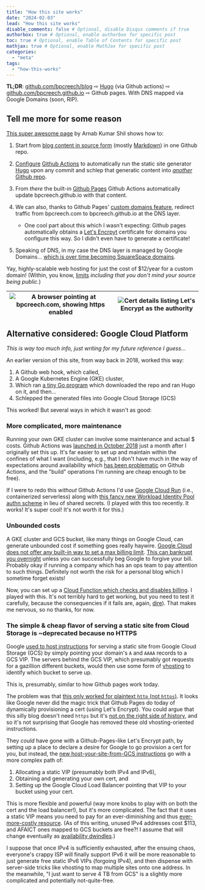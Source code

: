 ```yaml
---
title: "How this site works"
date: "2024-02-03"
lead: "How this site works"
disable_comments: false # Optional, disable Disqus comments if true
authorbox: true # Optional, enable authorbox for specific post
toc: true # Optional, enable Table of Contents for specific post
mathjax: true # Optional, enable MathJax for specific post
categories:
  - "meta"
tags:
  - "how-this-works"
---
```


**TL;DR**: [github.com/bpcreech/blog](https://github.com/bpcreech/blog) ⇨ [Hugo](https://gohugo.io/) (via Github actions) ⇨ [github.com/bpcreech.github.io](https://github.com/bpcreech.github.io) ⇨ Github pages. With DNS mapped via Google Domains (soon, RIP).

<!--more-->

## Tell me more for some reason

[This super awesome page](https://ruddra.com/hugo-deploy-static-page-using-github-actions/) by Arnab Kumar Shil shows how to:

1. Start from [blog content in source form](https://github.com/bpcreech/blog) (mostly [Markdown](https://www.markdownguide.org/)) in one Github repo.
2. [Configure](https://github.com/bpcreech/blog/blob/main/.github/workflows/publish.yaml) [Github Actions](https://github.com/features/actions) to automatically run the static site generator [Hugo](https://gohugo.io/) upon any commit and schlep that generatic content into [*another* Github repo](https://github.com/bpcreech/bpcreech.github.io).
3. From *there* the built-in [Github Pages](https://pages.github.com/) Github Actions automatically update bpcreech.github.io with that content.
4. We can also, thanks to Github Pages' [custom domains feature](https://docs.github.com/en/pages/configuring-a-custom-domain-for-your-github-pages-site/about-custom-domains-and-github-pages), redirect traffic from bpcreech.com to bpcreech.github.io at the DNS layer.

    * One cool part about this which I wasn't expecting: Github pages automatically obtains a [Let's Encrpyt](https://letsencrypt.org/) certificate for domains you configure this way. So I didn't even have to generate a certificate!

6. Speaking of DNS, in my case the DNS layer is managed by Google Domains... [which is over time becoming SquareSpace domains](https://blog.pragmaticengineer.com/google-domains-to-shut-down).

Yay, highly-scalable web hosting for just the cost of $12/year for a custom domain! (Within, you know, [limits](https://docs.github.com/en/pages/getting-started-with-github-pages/about-github-pages) *including that you don't mind your source being public*.)

| ![A browser pointing at bpcreech.com, showing https enabled](/img/i-can-has-https.png) | ![Cert details listing Let's Encrypt as the authority](/img/lets-encrypt.png) |
|---|---|

## Alternative considered: Google Cloud Platform

*This is way too much info, just writing for my future reference I guess...*

An earlier version of this site, from way back in 2018, worked this way:

1. A Github web hook, which called,
2. A Google Kubernetes Engine (GKE) cluster,
3. Which ran [a tiny Go program](https://github.com/bpcreech/hugohook) which downloaded the repo and ran Hugo on it, and then...
4. Schlepped the generated files into Google Cloud Storage (GCS)

This worked! But several ways in which it wasn't as good:

### More complicated, more maintenance

Running your own GKE cluster can involve some maintenance and actual $ costs. Github Actions was [launched in October 2018](https://techcrunch.com/2018/10/16/github-launches-actions-its-workflow-automation-tool) just a month after I originally set this up. It's far easier to set up and maintain within the confines of what I want (including, e.g., that I don't have much in the way of expectations around availability which [has been problematic](https://www.githubstatus.com/history) on Github Actions, and the "build" operations I'm running are cheap enough to be free).

If I were to redo this *without* Github Actions I'd use [Google Cloud Run](https://cloud.google.com/run) (i.e., containerized serverless) along with [this fancy new Workload Identity Pool authn scheme](https://github.com/google-github-actions/auth?tab=readme-ov-file#direct-wif) in lieu of shared secrets. (I played with this too recently. It works! It's super cool! It's not worth it for this.)

### Unbounded costs

A GKE cluster and GCS bucket, like many things on Google Cloud, can generate unbounded cost if something goes really haywire. [Google Cloud does not offer any built-in way to set a max billing limit](https://stackoverflow.com/questions/27616776/how-do-i-set-a-cost-limit-in-google-developers-console). [This can bankrupt you overnight](https://news.ycombinator.com/item?id=25398148) unless you can successfully beg Google to forgive your bill. Probably okay if running a company which has an ops team to pay attention to such things. Definitely not worth the risk for a personal blog which I sometime forget exists!

Now, you can set up a [Cloud Function which checks and disables billing](https://cloud.google.com/billing/docs/how-to/notify). I played with this. It's not terribly hard to get working, but you need to test it carefully, because the consequencies if it fails are, again, [dire](https://news.ycombinator.com/item?id=25398148)). That makes me nervous, so no thanks, for now.

### The simple & cheap flavor of serving a static site from Cloud Storage is ~deprecated because no HTTPS

Google [used to host instructions](https://web.archive.org/web/20180112010509/https://cloud.google.com/storage/docs/hosting-static-website) for serving a static site from Google Cloud Storage (GCS) by simply pointing your domain's `A` and `AAAA` records to a GCS VIP. The servers behind the GCS VIP, which presumably got requests for a gazillion different buckets, would then use some form of [vhosting](https://en.wikipedia.org/wiki/Virtual_hosting) to identify which bucket to serve up.

This is, presumably, similar to how Github pages work today.

The problem was that [this only worked for plaintext `http` (not `https`)](https://web.archive.org/web/20170327185149/https://cloud.google.com/storage/docs/static-website#https). It looks like Google never did the magic trick that Github Pages do today of dynamically provisioning a cert (using Let's Encrypt). You could argue that this silly blog doesn't need `https` but it's [not on the right side of history](https://blog.chromium.org/2023/08/towards-https-by-default.html), and so it's not surprising that Google has removed these old vhosting-oriented instructions.

They *could* have gone with a Github-Pages-like Let's Encrypt path, by setting up a place to declare a desire for Google to go provision a cert for you, but instead, the [new host-your-site-from-GCS instructions](https://cloud.google.com/storage/docs/hosting-static-website) go with a more complex path of:

1. Allocating a static VIP (presumably both IPv4 and IPv6),
2. Obtaining and generating your own cert, and
3. Setting up the Google Cloud Load Balancer pointing that VIP to your bucket using your cert.

This is more flexible and powerful (way more knobs to play with on both the cert and the load balancer!), but it's more complicated. The fact that it uses a static VIP means you need to pay for an ever-diminishing and thus [ever-more-costly resource](https://cloud.google.com/vpc/network-pricing#ipaddress). (As of this writing, unused IPv4 addresses cost $113, and AFAICT ones mapped to GCS buckets are free?! I assume that will change eventually as [availability dwindles](https://ipv4.potaroo.net/).)

I suppose that once IPv4 is sufficiently exhausted, after the ensuing chaos, everyone's crappy ISP will finally support IPv6 it will be more reasonable to just generate free static IPv6 VIPs (forgoing IPv4), and then dispense with server-side tricks like vhosting to map multiple sites onto one address. In the meanwhile, "I just want to serve 4 TB from GCS" is a slightly more complicated and potentially not-quite-free.
